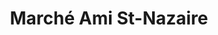 ---
title: "Marché Ami St-Nazaire"
url: /saint-nazaire-dacton/marche-ami-st-nazaire/
shop: Supermarkt
---